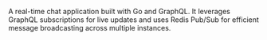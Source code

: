 A real-time chat application built with Go and GraphQL. It leverages GraphQL subscriptions for live updates and uses Redis Pub/Sub for efficient message broadcasting across multiple instances.